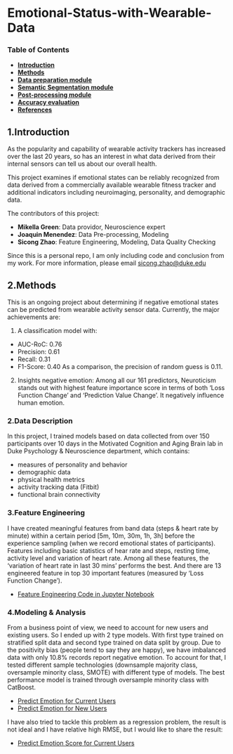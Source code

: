 # Emotional-Status-with-Wearable-Data

### Table of Contents
+ [**Introduction**](#introduction)
+ [**Methods**](#methods)
+ [**Data preparation module**](#Data-preparation-module)
+ [**Semantic Segmentation module**](#Semantic-Segmentation-module)
+ [**Post-processing module**](#Post-processing-module)
+ [**Accuracy evaluation**](#Accuracy-evaluation)
+ [**References**](#references)

<h2 id="introduction">1.Introduction</h2>

As the popularity and capability of wearable activity trackers has increased over the last 20 years, so has an interest in what data derived from their internal sensors can tell us about our overall health. 

This project examines if emotional states can be reliably recognized from data derived from a commercially available wearable fitness tracker and additional indicators including neuroimaging, personality, and demographic data. 

The contributors of this project:
* **Mikella Green**: Data providor, Neuroscience expert
* **Joaquin Menendez**: Data Pre-processing, Modeling
* **Sicong Zhao**: Feature Engineering, Modeling, Data Quality Checking

Since this is a personal repo, I am only including code and conclusion from my work. For more information, please email sicong.zhao@duke.edu

<h2 id="methods">2.Methods</h2>

This is an ongoing project about determining if negative emotional states can be predicted from wearable activity sensor data.
Currently, the major achievements are:

1. A classification model with:
* AUC-RoC: 0.76
* Precision: 0.61
* Recall: 0.31
* F1-Score: 0.40
As a comparison, the precision of random guess is 0.11.

2. Insights negative emotion: Among all our 161 predictors, Neuroticism stands out with highest feature importance score in terms of both ‘Loss Function Change’ and ‘Prediction Value Change’. It negatively influence human emotion.

### 2.Data Description
In this project, I trained models based on data collected from over 150 participants over 10 days in the Motivated Cognition and Aging Brain lab in Duke Psychology & Neuroscience department, which contains:

* measures of personality and behavior
* demographic data
* physical health metrics
* activity tracking data (Fitbit)
* functional brain connectivity

### 3.Feature Engineering
I have created meaningful features from band data (steps & heart rate by minute) within a certain period [5m, 10m, 30m, 1h, 3h] before the experience sampling (when we record emotional states of participants). Features including basic statistics of hear rate and steps, resting time, activity level and variation of heart rate. Among all these features, the ‘variation of heart rate in last 30 mins’ performs the best. And there are 13 engineered feature in top 30 important features (measured by ‘Loss Function Change’).
* [Feature Engineering Code in Jupyter Notebook](https://github.com/RyC37/Emotional-Status-with-Wearable-Data/blob/master/Pre-processing-and-feature-engineering.ipynb)


### 4.Modeling & Analysis
From a business point of view, we need to account for new users and existing users. So I ended up with 2 type models. With first type trained on stratified split data and second type trained on data split by group. Due to the positivity bias (people tend to say they are happy), we have imbalanced data with only 10.8% records report negative emotion. To account for that, I tested different sample technologies (downsample majority class, oversample minority class, SMOTE) with different type of models. The best performance model is trained through oversample minority class with CatBoost.
* [Predict Emotion for Current Users](https://github.com/RyC37/Emotional-Status-with-Wearable-Data/blob/master/Predict_Positive_or_Negative_Emotion_for_Current_User.ipynb)
* [Predict Emotion for New Users](https://github.com/RyC37/Emotional-Status-with-Wearable-Data/blob/master/Predict_Positive_or_Negative_Emotion_for_New_User.ipynb)

I have also tried to tackle this problem as a regression problem, the result is not ideal and I have relative high RMSE, but I would like to share the result:
* [Predict Emotion Score for Current Users](https://github.com/RyC37/Emotional-Status-with-Wearable-Data/blob/master/Predict_Valence_Score_for_Current_Users.ipynb)
